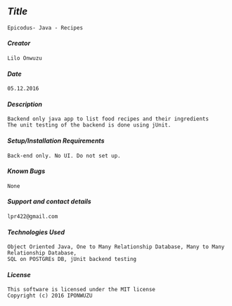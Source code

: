 ## _Title_
	Epicodus- Java - Recipes
	
#### _Creator_
	Lilo Onwuzu 
	
#### _Date_
	05.12.2016

#### _Description_
	Backend only java app to list food recipes and their ingredients
	The unit testing of the backend is done using jUnit.  

#### _Setup/Installation Requirements_	 
	Back-end only. No UI. Do not set up.

#### _Known Bugs_
 	None

#### _Support and contact details_
	lpr422@gmail.com
	
#### _Technologies Used_
	Object Oriented Java, One to Many Relationship Database, Many to Many Relationship Database, 
	SQL on POSTGREs DB, jUnit backend testing

#### _License_
	This software is licensed under the MIT license
	Copyright (c) 2016 IPONWUZU


